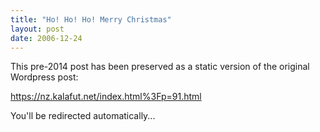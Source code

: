 ```yaml
---
title: "Ho! Ho! Ho! Merry Christmas"
layout: post
date: 2006-12-24
---
```


This pre-2014 post has been preserved as a static version of the original Wordpress post:

https://nz.kalafut.net/index.html%3Fp=91.html

You'll be redirected automatically...

<head>
  <meta http-equiv="refresh" content="5;url=https://nz.kalafut.net/index.html%3Fp=91.html">
</head>

